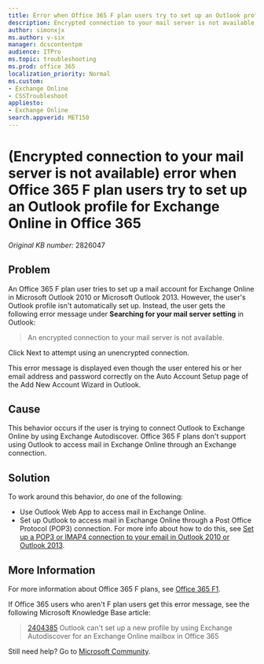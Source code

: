 ```yaml
---
title: Error when Office 365 F plan users try to set up an Outlook profile for Exchange Online in Office 365.
description: Encrypted connection to your mail server is not available when you try to set up an Outlook profile for Exchange Online in Office 365.
author: simonxjx
ms.author: v-six
manager: dcscontentpm
audience: ITPro
ms.topic: troubleshooting
ms.prod: office 365
localization_priority: Normal
ms.custom: 
- Exchange Online
- CSSTroubleshoot
appliesto:
- Exchange Online
search.appverid: MET150
---
```

# (Encrypted connection to your mail server is not available) error when Office 365 F plan users try to set up an Outlook profile for Exchange Online in Office 365

_Original KB number:_&nbsp;2826047

## Problem

An Office 365 F plan user tries to set up a mail account for Exchange Online in Microsoft Outlook 2010 or Microsoft Outlook 2013. However, the user's Outlook profile isn't automatically set up. Instead, the user gets the following error message under **Searching for your mail server setting** in Outlook:

> An encrypted connection to your mail server is not available.

Click Next to attempt using an unencrypted connection.

This error message is displayed even though the user entered his or her email address and password correctly on the Auto Account Setup page of the Add New Account Wizard in Outlook.

## Cause

This behavior occurs if the user is trying to connect Outlook to Exchange Online by using Exchange Autodiscover. Office 365 F plans don't support using Outlook to access mail in Exchange Online through an Exchange connection.

## Solution

To work around this behavior, do one of the following:

- Use Outlook Web App to access mail in Exchange Online.
- Set up Outlook to access mail in Exchange Online through a Post Office Protocol (POP3) connection. For more info about how to do this, see [Set up a POP3 or IMAP4 connection to your email in Outlook 2010 or Outlook 2013](https://office.microsoft.com/web-apps-help/redir/ha103785606).

## More Information

For more information about Office 365 F plans, see [Office 365 F1](https://products.office.com/business/office-365-f1?legRedir=true&CorrelationId=b7b7a08f-e568-40de-84d7-fb9d2faaa328).

If Office 365 users who aren't F plan users get this error message, see the following Microsoft Knowledge Base article:

> [2404385](https://support.microsoft.com/help/2404385) Outlook can't set up a new profile by using Exchange Autodiscover for an Exchange Online mailbox in Office 365

Still need help? Go to [Microsoft Community](https://answers.microsoft.com/).
